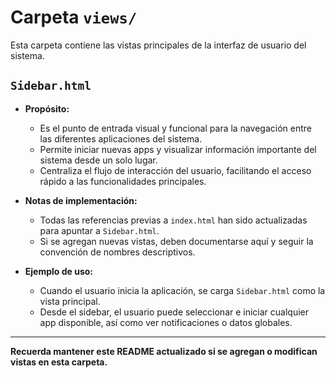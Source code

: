 # Carpeta `views/`

Esta carpeta contiene las vistas principales de la interfaz de usuario del sistema.

## `Sidebar.html`

- **Propósito:**

  - Es el punto de entrada visual y funcional para la navegación entre las diferentes aplicaciones del sistema.
  - Permite iniciar nuevas apps y visualizar información importante del sistema desde un solo lugar.
  - Centraliza el flujo de interacción del usuario, facilitando el acceso rápido a las funcionalidades principales.

- **Notas de implementación:**

  - Todas las referencias previas a `index.html` han sido actualizadas para apuntar a `Sidebar.html`.
  - Si se agregan nuevas vistas, deben documentarse aquí y seguir la convención de nombres descriptivos.

- **Ejemplo de uso:**
  - Cuando el usuario inicia la aplicación, se carga `Sidebar.html` como la vista principal.
  - Desde el sidebar, el usuario puede seleccionar e iniciar cualquier app disponible, así como ver notificaciones o datos globales.

---

**Recuerda mantener este README actualizado si se agregan o modifican vistas en esta carpeta.**
